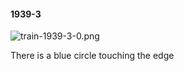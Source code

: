 #### 1939-3
![train-1939-3-0.png](https://github.com/lil-lab/nlvr/raw/master/nlvr/train/images/35/train-1939-3-0.png "train-1939-3-0.png")

There is a blue circle touching the edge